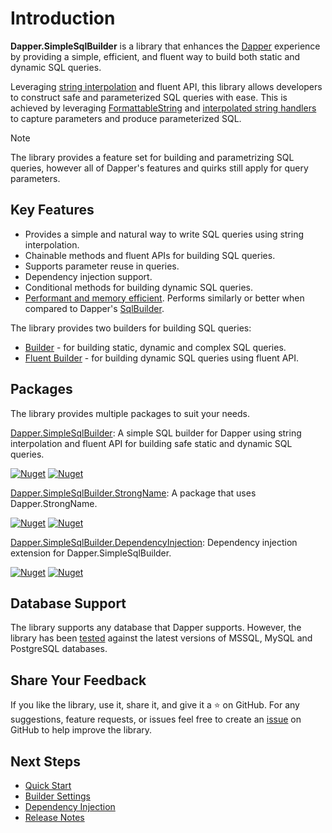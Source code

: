 # Introduction

**Dapper.SimpleSqlBuilder** is a library that enhances the [Dapper](https://github.com/DapperLib/Dapper) experience by providing a simple, efficient, and fluent way to build both static and dynamic SQL queries.

Leveraging [string interpolation](https://learn.microsoft.com/en-us/dotnet/csharp/language-reference/tokens/interpolated) and fluent API, this library allows developers to construct safe and
parameterized SQL queries with ease. This is achieved by leveraging [FormattableString](https://docs.microsoft.com/en-us/dotnet/api/system.formattablestring) and [interpolated string handlers](https://learn.microsoft.com/en-us/dotnet/csharp/whats-new/tutorials/interpolated-string-handler) to capture parameters and produce parameterized SQL.

> [!NOTE]
> The library provides a feature set for building and parametrizing SQL queries, however all of Dapper's features and quirks still apply for query parameters.

## Key Features

- Provides a simple and natural way to write SQL queries using string interpolation.
- Chainable methods and fluent APIs for building SQL queries.
- Supports parameter reuse in queries.
- Dependency injection support.
- Conditional methods for building dynamic SQL queries.
- [Performant and memory efficient](miscellaneous/performance.md). Performs similarly or better when compared to Dapper's [SqlBuilder](https://github.com/DapperLib/Dapper/tree/main/Dapper.SqlBuilder).

The library provides two builders for building SQL queries:

- [Builder](builders/builder.md) - for building static, dynamic and complex SQL queries.
- [Fluent Builder](builders/fluent-builder/fluent-builder.md) - for building dynamic SQL queries using fluent API.

## Packages

The library provides multiple packages to suit your needs.

[Dapper.SimpleSqlBuilder](https://www.nuget.org/packages/Dapper.SimpleSqlBuilder): A simple SQL builder for Dapper using string interpolation and fluent API for building safe static and dynamic SQL queries.

[![Nuget](https://img.shields.io/nuget/v/Dapper.SimpleSqlBuilder?logo=nuget)](https://www.nuget.org/packages/Dapper.SimpleSqlBuilder) [![Nuget](https://img.shields.io/nuget/dt/Dapper.SimpleSqlBuilder?logo=nuget)](https://www.nuget.org/packages/Dapper.SimpleSqlBuilder)

[Dapper.SimpleSqlBuilder.StrongName](https://www.nuget.org/packages/Dapper.SimpleSqlBuilder.StrongName): A package that uses Dapper.StrongName.

[![Nuget](https://img.shields.io/nuget/v/Dapper.SimpleSqlBuilder.StrongName?logo=nuget)](https://www.nuget.org/packages/Dapper.SimpleSqlBuilder.StrongName) [![Nuget](https://img.shields.io/nuget/dt/Dapper.SimpleSqlBuilder.StrongName?logo=nuget)](https://www.nuget.org/packages/Dapper.SimpleSqlBuilder.StrongName)

[Dapper.SimpleSqlBuilder.DependencyInjection](https://www.nuget.org/packages/Dapper.SimpleSqlBuilder.DependencyInjection): Dependency injection extension for Dapper.SimpleSqlBuilder.

[![Nuget](https://img.shields.io/nuget/v/Dapper.SimpleSqlBuilder.DependencyInjection?logo=nuget)](https://www.nuget.org/packages/Dapper.SimpleSqlBuilder.DependencyInjection) [![Nuget](https://img.shields.io/nuget/dt/Dapper.SimpleSqlBuilder.DependencyInjection?logo=nuget)](https://www.nuget.org/packages/Dapper.SimpleSqlBuilder.DependencyInjection)

## Database Support

The library supports any database that Dapper supports. However, the library has been [tested](https://github.com/mishael-o/Dapper.SimpleSqlBuilder/tree/main/src/Tests/IntegrationTests/SimpleSqlBuilder.IntegrationTests) against the latest versions of MSSQL, MySQL and PostgreSQL databases.

## Share Your Feedback

If you like the library, use it, share it, and give it a ⭐️ on GitHub. For any suggestions, feature requests, or issues feel free to create an [issue](https://github.com/mishael-o/Dapper.SimpleSqlBuilder/issues) on GitHub to help improve the library.

## Next Steps

- [Quick Start](../index.md)
- [Builder Settings](configuration/builder-settings.md)
- [Dependency Injection](configuration/dependency-injection.md)
- [Release Notes](miscellaneous/release-notes.md)
